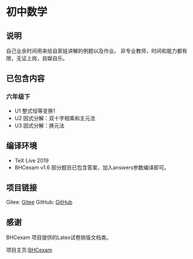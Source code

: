 # 初中数学

## 说明
自己业余时间用来给自家娃讲解的例题以及作业。
非专业教师，时间和能力都有限，无证上岗，自娱自乐。


## 已包含内容
### 六年级下
* U1 整式恒等变换1
* U2 因式分解：双十字相乘和主元法
* U3 因式分解：换元法 

## 编译环境
* TeX Live 2019
* BHCexam v1.6
部分题目已包含答案，加入answers参数编译即可。

## 项目链接
Gitee: [Gitee](https://gitee.com/guanqunchen/middle-school-math)
GitHub: [GitHub](https://github.com/gavingqchen/MiddleSchoolMath)

## 感谢
BHCexam 项目提供的Latex试卷排版文档类。

项目主页:[BHCexam](https://github.com/mathedu4all/bhcexam)


